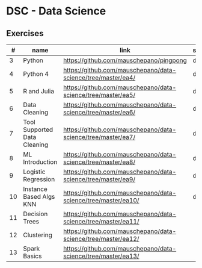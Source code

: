 # DSC - Data Science

## Exercises

| \# | name        | link                                          | state       |
|----|-------------|-----------------------------------------------|-------------|
| 3  | Python      | https://github.com/mauschepano/pingpong       | done        |
| 4  | Python 4    | https://github.com/mauschepano/data-science/tree/master/ea4/ | done |
| 5  | R and Julia | https://github.com/mauschepano/data-science/tree/master/ea5/ | done |
| 6  | Data Cleaning | https://github.com/mauschepano/data-science/tree/master/ea6/ | done |
| 7  | Tool Supported Data Cleaning| https://github.com/mauschepano/data-science/tree/master/ea7/ | done |
| 8  | ML Introduction | https://github.com/mauschepano/data-science/tree/master/ea8/ | done |
| 9  | Logistic Regression | https://github.com/mauschepano/data-science/tree/master/ea9/ | done |
| 10 | Instance Based Algs KNN | https://github.com/mauschepano/data-science/tree/master/ea10/ | done |
| 11 | Decision Trees | https://github.com/mauschepano/data-science/tree/master/ea11/ | |
| 12 | Clustering | https://github.com/mauschepano/data-science/tree/master/ea12/ | |
| 13 | Spark Basics | https://github.com/mauschepano/data-science/tree/master/ea13/ | |
